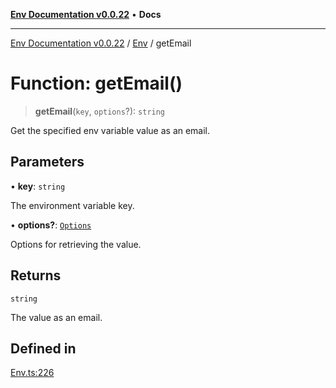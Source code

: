 [**Env Documentation v0.0.22**](../../README.md) • **Docs**

***

[Env Documentation v0.0.22](../../modules.md) / [Env](../README.md) / getEmail

# Function: getEmail()

> **getEmail**(`key`, `options`?): `string`

Get the specified env variable value as an email.

## Parameters

• **key**: `string`

The environment variable key.

• **options?**: [`Options`](../../declarations/interfaces/Options.md)

Options for retrieving the value.

## Returns

`string`

The value as an email.

## Defined in

[Env.ts:226](https://github.com/stonemjs/env/blob/124cf5a9bb4d52a40aa57ec31324015ae2a6346e/src/Env.ts#L226)

